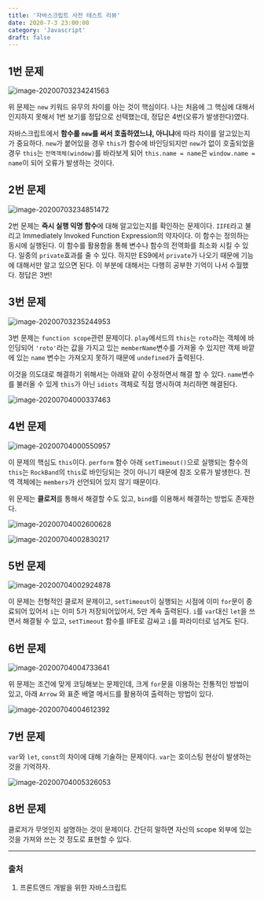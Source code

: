 ```yaml
---
title: '자바스크립트 사전 테스트 리뷰'
date: 2020-7-3 23:00:00
category: 'Javascript'
draft: false
---
```



## 1번 문제

![image-20200703234241563](./images/image-20200703234241563.png)

위 문제는 `new` 키워드 유무의 차이를 아는 것이 핵심이다. 나는 처음에 그 핵심에 대해서 인지하지 못해서 1번 보기를 정답으로 선택했는데, 정답은 4번(오류가 발생한다)였다.

자바스크립트에서 **함수를 `new`를 써서 호출하였느냐, 아니냐**에 따라 차이를 알고있는지가 중요하다. `new`가 붙어있을 경우 `this`가 함수에 바인딩되지만 `new`가 없이 호출되었을 경우 `this`는 `전역객체(window)`를 바라보게 되어 `this.name = name`은 `window.name = name`이 되어 오류가 발생하는 것이다. 



## 2번 문제

![image-20200703234851472](./images/image-20200703234851472.png)

2번 문제는 **즉시 실행 익명 함수**에 대해 알고있는지를 확인하는 문제이다. `IIFE`라고 불리고 Immediately Invoked Function Expression의 약자이다. 이 함수는 정의하는 동시에 실행된다. 이 함수를 활용함을 통해 변수나 함수의 전역화를 최소화 시킬 수 있다. 일종의 `private`효과를 줄 수 있다. 하지만 ES9에서 `private`가 나오기 때문에 기능에 대해서만 알고 있으면 된다. 이 부분에 대해서는 다행히 공부한 기억이 나서 수월했다. 정답은 3번!



## 3번 문제 

![image-20200703235244953](./images/image-20200703235244953.png)



3번 문제는 `function scope`관련 문제이다. `play`메서드의 `this`는 `roto`라는 객체에 바인딩되어 `'roto'`라는 값을 가지고 있는 `memberName`변수를 가져올 수 있지만 객체 바깥에 있는 `name` 변수는 가져오지 못하기 때문에 `undefined`가 출력된다. 

이것을 의도대로 해결하기 위해서는 아래와 같이 수정하면서 해결 할 수 있다. `name`변수를 불러올 수 있게 `this`가 아닌 `idiots` 객체로 직접 명시하여 처리하면 해결된다.

![image-20200704000337463](./images/image-20200704000337463.png)



## 4번 문제

![image-20200704000550957](./images/image-20200704000550957.png)

이 문제의 핵심도 `this`이다. `perform` 함수 아래 `setTimeout()`으로 실행되는 함수의 `this`는 `RockBand`의 `this`로 바인딩되는 것이 아니기 때문에 참조 오류가 발생한다. 전역 객체에는 `members`가 선언되어 있지 않기 때문이다. 

위 문제는 **클로저**를 통해서 해결할 수도 있고, `bind`를 이용해서 해결하는 방법도 존재한다. 

![image-20200704002600628](./images/image-20200704002600628.png)

![image-20200704002830217](./images/image-20200704002830217.png)





## 5번 문제

![image-20200704002924878](./images/image-20200704002924878.png)

이 문제는 전형적인 클로저 문제이고, `setTimeout`이 실행되는 시점에 이미 `for`문이 종료되어 있어서 `i`는 이미 5가 저장되어있어서, 5만 계속 출력된다. `i`를 `var`대신 `let`을 쓰면서 해결될 수 있고, `setTimeout` 함수를 IIFE로 감싸고 `i`를 파라미터로 넘겨도 된다.





## 6번 문제

![image-20200704004733641](./images/image-20200704004733641.png)

위 문제는 조건에 맞게 코딩해보는 문제인데, 크게 `for`문을 이용하는 전통적인 방법이 있고, 아래 `Arrow` 와 표준 배열 메서드를 활용하여 출력하는 방법이 있다.

![image-20200704004612392](./images/image-20200704004612392.png)



## 7번 문제

`var`와 `let`, `const`의 차이에 대해 기술하는 문제이다. `var`는 호이스팅 현상이 발생하는 것을 기억하자.

![image-20200704005326053](C:\Users\Ykss\Desktop\gatsby\ykss.netlify.com\content\blog\javascript\images\image-20200704005326053.png)





## 8번 문제

클로저가 무엇인지 설명하는 것이 문제이다. 간단히 말하면 자신의 scope 외부에 있는 것을 가져와 쓰는 것 정도로 표현할 수 있다. 





---



### 출처

1. 프론트엔드 개발을 위한 자바스크립트